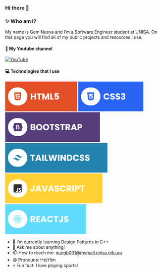 ### Hi there 👋

### ✨ Who am I?
My name is Gem Nueva and I’m a Software Engineer student at UNISA. On this page you will find all of my public projects and resources I use.

#### 🔗 My Youtube channel
[![YouTube](./assets/youtube.svg)](https://www.youtube.com/@gem6228)

#### 💻 Technologies that I use
![HTML5](./Pics/html.svg) ![CSS3](./Pics/css.svg) ![Bootstrap](./Pics/bootstrap.svg) ![TailwindCSS](./Pics/tailwind.svg) ![JavaScript](./Pics/javascript.svg) ![React](./Pics/react.svg) 


- 🌱 I’m currently learning Design Patterns in C++
- 💬 Ask me about anything!
- 📫 How to reach me: nuegb001@mymail.unisa.edu.au
- 😄 Pronouns: He/Him
- ⚡ Fun fact: I love playing sports! 
